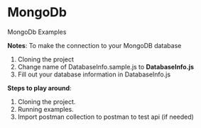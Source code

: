 # MongoDb

MongoDb Examples

**Notes**: To make the connection to your MongoDB database 

1. Cloning the project
1. Change name of DatabaseInfo.sample.js to **DatabaseInfo.js**
1. Fill out your database information in DatabaseInfo.js


**Steps to play around**:

1. Cloning the project.
1. Running examples.
1. Import postman collection to postman to test api (if needed)
